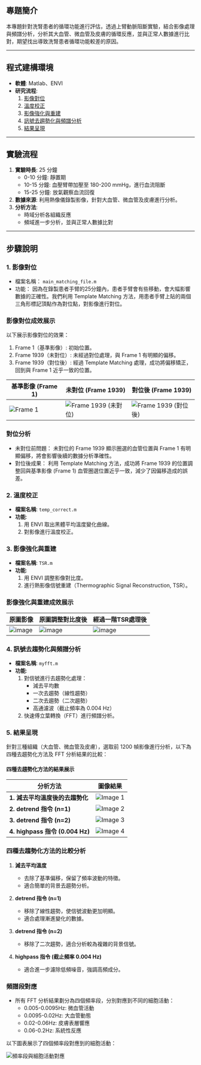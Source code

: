 ## 專題簡介
本專題針對洗腎患者的循環功能進行評估，透過上臂動脈阻斷實驗，結合影像處理與頻譜分析，分析其大血管、微血管及皮膚的循環反應，並與正常人數據進行比對，期望找出導致洗腎患者循環功能較差的原因。

---

## 程式建構環境
- **軟體**: Matlab、ENVI
- **研究流程**:  
  1. [影像對位](#1-影像對位)
  2. [溫度校正](#2-溫度校正)
  3. [影像強化與重建](#3-影像強化與重建)
  4. [訊號去趨勢化與頻譜分析](#4-訊號去趨勢化與頻譜分析)
  5. [結果呈現](#5-結果呈現)

---

## 實驗流程
1. **實驗時長**: 25 分鐘  
   - 0-10 分鐘: 靜置期  
   - 10-15 分鐘: 血壓臂帶加壓至 180-200 mmHg，進行血流阻斷  
   - 15-25 分鐘: 放氣觀察血流回復  
2. **數據來源**: 利用熱像儀錄製影像，針對大血管、微血管及皮膚進行分析。
3. **分析方法**:  
   - 時域分析各組織反應  
   - 頻域進一步分析，並與正常人數據比對
  
---

## 步驟說明

### 1. **影像對位**
- 檔案名稱： `main_matching_file.m`  
- 功能： 因為在錄製患者手臂的25分鐘內，患者手臂會有些移動，會大幅影響數據的正確性。我們利用 Template Matching 方法，用患者手臂上貼的兩個三角形標記頂點作為對位點，對影像進行對位。

### **影像對位成效展示**  
以下展示影像對位的效果：  
1. Frame 1（基準影像）: 初始位置。  
2. Frame 1939（未對位）: 未經過對位處理，與 Frame 1 有明顯的偏移。  
3. Frame 1939（對位後）: 經過 Template Matching 處理，成功將偏移矯正，回到與 Frame 1 近乎一致的位置。  
    
| **基準影像 (Frame 1)** | **未對位 (Frame 1939)** | **對位後 (Frame 1939)** |
|-------------------------|-------------------------|--------------------------|
| ![Frame 1](https://github.com/user-attachments/assets/306617f0-238b-4253-9fae-a60941ffe08c) | ![Frame 1939 (未對位)](https://github.com/user-attachments/assets/7d15c226-37ab-4227-9289-23eda8b61f49) | ![Frame 1939 (對位後)](https://github.com/user-attachments/assets/b8278bb5-29d0-4006-94af-e564801032b6) |
    
### **對位分析**
- 未對位前問題： 未對位的 Frame 1939 顯示圈選的血管位置與 Frame 1 有明顯偏移，將會影響後續的數據分析準確性。
- 對位後成果： 利用 Template Matching 方法，成功將 Frame 1939 的位置調整回與基準影像 (Frame 1) 血管圈選位置近乎一致，減少了因偏移造成的誤差。

### 2. **溫度校正**
- **檔案名稱**: `temp_correct.m`  
- **功能**:  
  1. 用 ENVI 取出黑體平均溫度變化曲線。  
  2. 對影像進行溫度校正。  

### 3. **影像強化與重建**
- **檔案名稱**: `TSR.m`  
- **功能**:  
  1. 用 ENVI 調整影像對比度。  
  2. 進行熱影像信號重建（Thermographic Signal Reconstruction, TSR）。

### **影像強化與重建成效展示**  
| **原圖影像** | **原圖調整對比度後** | **經過一階TSR處理後** |
|-------------------------|-------------------------|--------------------------|
| ![image](https://github.com/user-attachments/assets/6677d278-6624-416e-b4ec-fb49188eddc7)| ![image](https://github.com/user-attachments/assets/d0346a11-4077-4acf-b24b-2068f3e221c3)| ![image](https://github.com/user-attachments/assets/ee35c119-f2dc-4000-a9b8-645575dd4865) |

### 4. **訊號去趨勢化與頻譜分析**
- **檔案名稱**: `myfft.m`  
- **功能**:  
  1. 對信號進行去趨勢化處理：  
     - 減去平均數  
     - 一次去趨勢（線性趨勢）  
     - 二次去趨勢（二次趨勢）  
     - 高通濾波（截止頻率為 0.004 Hz）  
  2. 快速傅立葉轉換（FFT）進行頻譜分析。  

### 5. **結果呈現**

針對三種組織（大血管、微血管及皮膚），選取前 1200 幀影像進行分析，以下為四種去趨勢化方法及 FFT 分析結果的比較：

#### **四種去趨勢化方法的結果展示**
| **分析方法**                      | **圖像結果**                                                                                 |
|------------------------------------|---------------------------------------------------------------------------------------------|
| **1. 減去平均溫度後的去趨勢化**   | ![Image 1](https://user-images.githubusercontent.com/76909063/192106756-f8337efd-538d-489c-a67e-e1b6ad2e9fb1.png) |
| **2. detrend 指令 (n=1)**          | ![Image 2](https://user-images.githubusercontent.com/76909063/192106794-ce96b4e3-ff91-4869-bba9-c08f2963b5c5.png) |
| **3. detrend 指令 (n=2)**          | ![Image 3](https://user-images.githubusercontent.com/76909063/192106811-6e09edef-c8c5-4e59-b0c2-687e50b7c026.png) |
| **4. highpass 指令 (0.004 Hz)**    | ![Image 4](https://user-images.githubusercontent.com/76909063/192106818-d14ccd5f-c67b-4ab1-a71b-467a93bc7c4c.png) |

### **四種去趨勢化方法的比較分析**
1. **減去平均溫度**  
   - 去除了基準偏移，保留了頻率波動的特徵。
   - 適合簡單的背景去趨勢分析。

2. **detrend 指令 (n=1)**  
   - 移除了線性趨勢，使信號波動更加明顯。
   - 適合處理漸進變化的數據。

3. **detrend 指令 (n=2)**  
   - 移除了二次趨勢，適合分析較為複雜的背景信號。

4. **highpass 指令 (截止頻率 0.004 Hz)**  
   - 適合進一步濾除低頻噪音，強調高頻成分。

### **頻譜段對應**
- 所有 FFT 分析結果劃分為四個頻率段，分別對應到不同的細胞活動：
   - 0.005-0.0095Hz: 微血管活動 
   - 0.0095-0.02Hz: 大血管動態
   - 0.02-0.06Hz: 皮膚表層響應 
   - 0.06-0.2Hz: 系統性反應
     
以下圖表展示了四個頻率段對應到的細胞活動：

![頻率段與細胞活動對應](https://user-images.githubusercontent.com/76909063/192107159-fd7409e2-4bf6-470c-a62d-85fb800d39ab.png)
